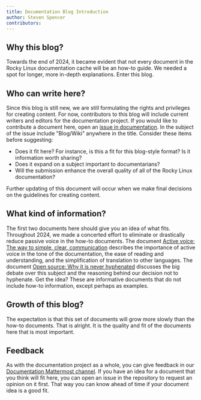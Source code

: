 ```yaml
---
title: Documentation Blog Introduction
author: Steven Spencer
contributors:
---
```


## Why this blog?

Towards the end of 2024, it became evident that not every document in the Rocky Linux documentation cache will be an how-to guide. We needed a spot for longer, more in-depth explanations. Enter this blog.

## Who can write here?

Since this blog is still new, we are still formulating the rights and privileges for creating content. For now, contributors to this blog will include current writers and editors for the documentation project. If you would like to contribute a document here, open an [issue in documentation](https://github.com/rocky-linux/documentation/issues). In the subject of the issue include "Blog/Wiki" anywhere in the title. Consider these items before suggesting:

* Does it fit here? For instance, is this a fit for this blog-style format? Is it information worth sharing?
* Does it expand on a subject important to documentarians?
* Will the submission enhance the overall quality of all of the Rocky Linux documentation?

Further updating of this document will occur when we make final decisions on the guidelines for creating content.

## What kind of information?

The first two documents here should give you an idea of what fits. Throughout 2024, we made a concerted effort to eliminate or drastically reduce passive voice in the how-to documents. The document [Active voice: The way to simple, clear, communication](active_voice.md) describes the importance of active voice in the tone of the documentation, the ease of reading and understanding, and the simplification of translation to other languages.  The document [Open source: Why it is never hyphenated](open_source.md) discusses the big debate over this subject and the reasoning behind our decision not to hyphenate. Get the idea? These are informative documents that do not include how-to information, except perhaps as examples.

## Growth of this blog?

The expectation is that this set of documents will grow more slowly than the how-to documents. That is alright. It is the quality and fit of the documents here that is most important.

## Feedback

As with the documentation project as a whole, you can give feedback in our [Documentation Mattermost channel](https://chat.rockylinux.org/rocky-linux/channels/documentation). If you have an idea for a document that you think will fit here, you can open an issue in the repository to request an opinion on it first. That way you can know ahead of time if your document idea is a good fit.
